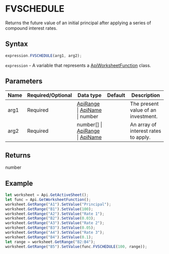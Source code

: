 # FVSCHEDULE

Returns the future value of an initial principal after applying a series of compound interest rates.

## Syntax

```javascript
expression.FVSCHEDULE(arg1, arg2);
```

`expression` - A variable that represents a [ApiWorksheetFunction](../ApiWorksheetFunction.md) class.

## Parameters

| **Name** | **Required/Optional** | **Data type** | **Default** | **Description** |
| ------------- | ------------- | ------------- | ------------- | ------------- |
| arg1 | Required | [ApiRange](../../ApiRange/ApiRange.md) \| [ApiName](../../ApiName/ApiName.md) \| number |  | The present value of an investment. |
| arg2 | Required | number[] \| [ApiRange](../../ApiRange/ApiRange.md) \| [ApiName](../../ApiName/ApiName.md) |  | An array of interest rates to apply. |

## Returns

number

## Example



```javascript editor-xlsx
let worksheet = Api.GetActiveSheet();
let func = Api.GetWorksheetFunction();
worksheet.GetRange("A1").SetValue("Principal");
worksheet.GetRange("B1").SetValue(100);
worksheet.GetRange("A2").SetValue("Rate 1");
worksheet.GetRange("B2").SetValue(0.03);
worksheet.GetRange("A3").SetValue("Rate 2");
worksheet.GetRange("B3").SetValue(0.05);
worksheet.GetRange("A4").SetValue("Rate 3");
worksheet.GetRange("B4").SetValue(0.1);
let range = worksheet.GetRange("B2:B4");
worksheet.GetRange("B5").SetValue(func.FVSCHEDULE(100, range));
```

